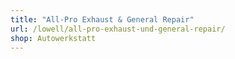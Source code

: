 ```yaml
---
title: "All-Pro Exhaust & General Repair"
url: /lowell/all-pro-exhaust-und-general-repair/
shop: Autowerkstatt
---
```

